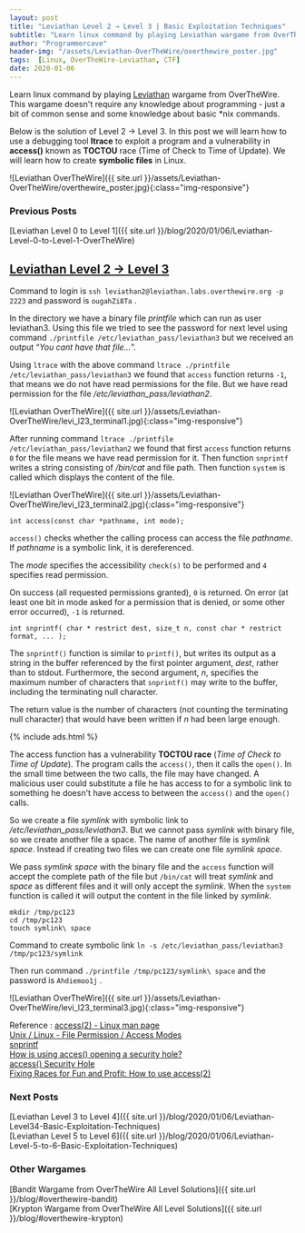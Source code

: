 ```yaml
---
layout: post
title: "Leviathan Level 2 → Level 3 | Basic Exploitation Techniques"
subtitle: "Learn linux command by playing Leviathan wargame from OverTheWire. This wargame doesn't require any knowledge about programming - just a bit of common sense and some knowledge about basic *nix commands. Below is the solution of Level 2 → Level 3. In this post we will learn how to use a debugging tool ltrace to exploit a program and a vulnerability in access() known as TOCTOU race (Time of Check to Time of Update). We will learn how to create symbolic files in Linux."
author: "Programmercave"
header-img: "/assets/Leviathan-OverTheWire/overthewire_poster.jpg"
tags:  [Linux, OverTheWire-Leviathan, CTF]
date: 2020-01-06
---
```


Learn linux command by playing [Leviathan](https://overthewire.org/wargames/leviathan/) wargame from OverTheWire. This wargame doesn't require any knowledge about programming - just a bit of common sense and some knowledge about basic *nix commands.

Below is the solution of Level 2 → Level 3. In this post we will learn how to use a debugging tool **ltrace** to exploit a program and a vulnerability in **access()** known as **TOCTOU** race (Time of Check to Time of Update). We will learn how to create **symbolic files** in Linux.

![Leviathan OverTheWire]({{ site.url }}/assets/Leviathan-OverTheWire/overthewire_poster.jpg){:class="img-responsive"}

### Previous Posts
[Leviathan Level 0 to Level 1]({{ site.url }}/blog/2020/01/06/Leviathan-Level-0-to-Level-1-OverTheWire)<br/>

## [Leviathan Level 2 → Level 3](https://overthewire.org/wargames/leviathan/leviathan3.html)

Command to login is `ssh leviathan2@leviathan.labs.overthewire.org -p 2223` and password is  `ougahZi8Ta` .

In the directory we have a binary file *printfile* which can run as user leviathan3. Using this file we tried to see the password for next level using command `./printfile /etc/leviathan_pass/leviathan3` but we received an output “*You cant have that file...*”.
 
Using `ltrace` with the above command `ltrace ./printfile /etc/leviathan_pass/leviathan3` we found that `access` function returns `-1`, that means we do not have read permissions for the file. But we have read permission for the file */etc/leviathan_pass/leviathan2*.

![Leviathan OverTheWire]({{ site.url }}/assets/Leviathan-OverTheWire/levi_l23_terminal1.jpg){:class="img-responsive"}

After running command `ltrace ./printfile /etc/leviathan_pass/leviathan2` we found that first `access` function returns `0` for the file means we have read permission for it. Then function `snprintf` writes a string consisting of */bin/cat* and file path. Then function `system` is called which displays the content of the file.

![Leviathan OverTheWire]({{ site.url }}/assets/Leviathan-OverTheWire/levi_l23_terminal2.jpg){:class="img-responsive"}


`int access(const char *pathname, int mode);`

`access()` checks whether the calling process can access the file *pathname*. If *pathname* is a symbolic link, it is dereferenced. 

The *mode* specifies the accessibility `check(s)` to be performed and `4` specifies read permission.

On success (all requested permissions granted), `0` is returned. On error (at least one bit in mode asked for a permission that is denied, or some other error occurred), `-1` is returned.

`int snprintf( char * restrict dest, size_t n, const char * restrict format, ... );`

The `snprintf()` function is similar to `printf()`, but writes its output as a string in the buffer referenced by the first pointer argument, *dest*, rather than to stdout. Furthermore, the second argument, *n*, specifies the maximum number of characters that `snprintf()` may write to the buffer, including the terminating null character.

The return value is the number of characters (not counting the terminating null character) that would have been written if *n* had been large enough.

{% include ads.html %}<br/>

The access function has a vulnerability **TOCTOU race** (*Time of Check to Time of Update*). The program calls the `access()`, then it calls the `open()`. In the small time between the two calls, the file may have changed. A malicious user could substitute a file he has access to for a symbolic link to something he doesn't have access to between the `access()` and the `open()` calls.

So we create a file *symlink* with symbolic link to */etc/leviathan_pass/leviathan3*. But we cannot pass *symlink* with binary file, so we create another file a space. The name of another file is *symlink space*. Instead if creating two files we can create one file *symlink space*.

We pass *symlink space* with the binary file and the `access` function will accept the complete path of the file but `/bin/cat` will treat *symlink* and *space* as different files and it will only accept the *symlink*.  When the `system` function is called it will output the content in the file linked by *symlink*.
```
mkdir /tmp/pc123
cd /tmp/pc123
touch symlink\ space
```

Command to create symbolic link `ln -s /etc/leviathan_pass/leviathan3 /tmp/pc123/symlink`

Then run command `./printfile /tmp/pc123/symlink\ space` and the password is `Ahdiemoo1j` .

![Leviathan OverTheWire]({{ site.url }}/assets/Leviathan-OverTheWire/levi_l23_terminal3.jpg){:class="img-responsive"}

Reference : [access(2) - Linux man page](https://linux.die.net/man/2/access)<br/>
[Unix / Linux - File Permission / Access Modes](https://www.tutorialspoint.com/unix/unix-file-permission.htm)<br/>
[snprintf](https://www.oreilly.com/library/view/c-in-a/0596006977/re210.html)<br/>
[How is using acces() opening a security hole?](https://security.stackexchange.com/questions/42659/how-is-using-acces-opening-a-security-hole)<br/>
[access() Security Hole](https://stackoverflow.com/questions/7925177/access-security-hole)<br/>
[Fixing Races for Fun and Profit: How to use access(2)](https://www.usenix.org/legacy/publications/library/proceedings/sec04/tech/full_papers/dean/dean_html/accessopen.html)<br/>

### Next Posts
[Leviathan Level 3 to Level 4]({{ site.url }}/blog/2020/01/06/Leviathan-Level34-Basic-Exploitation-Techniques)<br/>
[Leviathan Level 5 to Level 6]({{ site.url }}/blog/2020/01/06/Leviathan-Level-5-to-6-Basic-Exploitation-Techniques)<br/>

### Other Wargames
[Bandit Wargame from OverTheWire All Level Solutions]({{ site.url }}/blog/#overthewire-bandit) <br/>
[Krypton Wargame from OverTheWire All Level Solutions]({{ site.url }}/blog/#overthewire-krypton)<br/>
